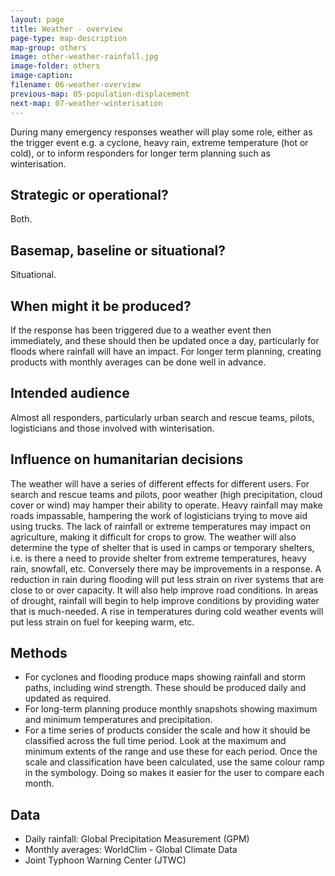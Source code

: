 ```yaml
---
layout: page
title: Weather - overview
page-type: map-description
map-group: others
image: other-weather-rainfall.jpg
image-folder: others
image-caption: 
filename: 06-weather-overview
previous-map: 05-population-displacement
next-map: 07-weather-winterisation
---
```


During many emergency responses weather will play some role, either as the trigger event e.g. a cyclone, heavy rain, extreme temperature \(hot or cold\), or to inform responders for longer term planning such as winterisation.

## Strategic or operational?

Both.

## Basemap, baseline or situational?

Situational.

## When might it be produced?

If the response has been triggered due to a weather event then immediately, and these should then be updated once a day, particularly for floods where rainfall will have an impact. For longer term planning, creating products with monthly averages can be done well in advance.

## Intended audience

Almost all responders, particularly urban search and rescue teams, pilots, logisticians and those involved with winterisation.

## Influence on humanitarian decisions

The weather will have a series of different effects for different users. For search and rescue teams and pilots, poor weather \(high precipitation, cloud cover or wind\) may hamper their ability to operate. Heavy rainfall may make roads impassable, hampering the work of logisticians trying to move aid using trucks. The lack of rainfall or extreme temperatures may impact on agriculture, making it difficult for crops to grow. The weather will also determine the type of shelter that is used in camps or temporary shelters, i.e. is there a need to provide shelter from extreme temperatures, heavy rain, snowfall, etc. Conversely there may be improvements in a response. A reduction in rain during flooding will put less strain on river systems that are close to or over capacity. It will also help improve road conditions. In areas of drought, rainfall will begin to help improve conditions by providing water that is much-needed. A rise in temperatures during cold weather events will put less strain on fuel for keeping warm, etc.

## Methods

* For cyclones and flooding produce maps showing rainfall and storm paths, including wind strength. These should be produced daily and updated as required.
* For long-term planning produce monthly snapshots showing maximum and minimum temperatures and precipitation.
* For a time series of products consider the scale and how it should be classified across the full time period. Look at the maximum and minimum extents of the range and use these for each period. Once the scale and classification have been calculated, use the same colour ramp in the symbology. Doing so makes it easier for the user to compare each month.

## Data

* Daily rainfall: Global Precipitation Measurement \(GPM\)
* Monthly averages: WorldClim - Global Climate Data
* Joint Typhoon Warning Center \(JTWC\)

